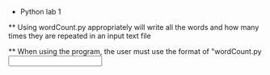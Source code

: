 * Python lab 1

** Using wordCount.py appropriately will write all the words and how many times they are repeated in an input text file

** When using the program, the user must use the format of "wordCount.py <input text file> <output file>
